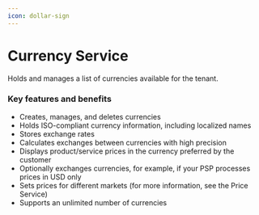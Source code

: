 ```yaml
---
icon: dollar-sign
---
```


# Currency Service

Holds and manages a list of currencies available for the tenant.

### Key features and benefits

* Creates, manages, and deletes currencies
* Holds ISO-compliant currency information, including localized names
* Stores exchange rates
* Calculates exchanges between currencies with high precision
* Displays product/service prices in the currency preferred by the customer
* Optionally exchanges currencies, for example, if your PSP processes prices in USD only
* Sets prices for different markets (for more information, see the Price Service)
* Supports an unlimited number of currencies
